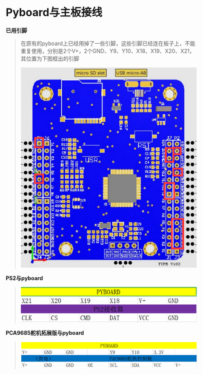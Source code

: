 # Pyboard与主板接线

**已用引脚**

>​	在原有的pyboard上已经用掉了一些引脚，这些引脚已经连在板子上，不能重复使用，分别是2个V+，2个GND、Y9、Y10、X18、X19、X20、X21，其位置为下图框出的引脚  
>  
>![pyboard已用脚位](/pic/ch6/6.4/1.png) 

**PS2与pyboard**

>![PS2](/pic/ch6/6.4/2.png)

**PCA9685舵机拓展版与pyboard**

>![PCA9685](/pic/ch6/6.4/3.png) 
